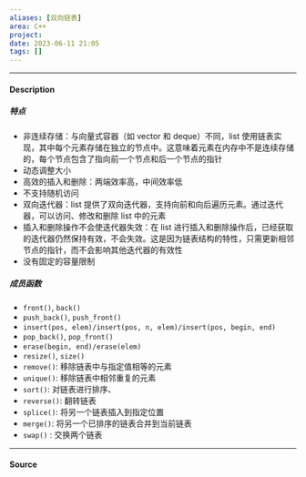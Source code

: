 ```yaml
---
aliases: [双向链表]
area: C++
project: 
date: 2023-06-11 21:05
tags: []
---
```

---
#### Description
##### 特点
- 非连续存储：与向量式容器（如 vector 和 deque）不同，list 使用链表实现，其中每个元素存储在独立的节点中。这意味着元素在内存中不是连续存储的，每个节点包含了指向前一个节点和后一个节点的指针
- 动态调整大小
- 高效的插入和删除：两端效率高，中间效率低
- 不支持随机访问
- 双向迭代器：list 提供了双向迭代器，支持向前和向后遍历元素。通过迭代器，可以访问、修改和删除 list 中的元素
- 插入和删除操作不会使迭代器失效：在 list 进行插入和删除操作后，已经获取的迭代器仍然保持有效，不会失效。这是因为链表结构的特性，只需更新相邻节点的指针，而不会影响其他迭代器的有效性
- 没有固定的容量限制

##### 成员函数
- `front()`, `back()`
- `push_back()`, `push_front()`
- `insert(pos, elem)/insert(pos, n, elem)/insert(pos, begin, end)`
- `pop_back()`, `pop_front()`
- `erase(begin, end)/erase(elem)`
- `resize()`, `size()`
- `remove()`: 移除链表中与指定值相等的元素
- `unique()`: 移除链表中相邻重复的元素
- `sort()`: 对链表进行排序、
- `reverse()`: 翻转链表
- `splice()`: 将另一个链表插入到指定位置
- `merge()`: 将另一个已排序的链表合并到当前链表
- `swap()` : 交换两个链表

---
#### Source
